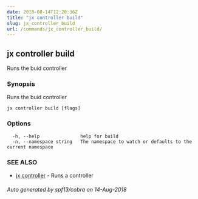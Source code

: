 ```yaml
---
date: 2018-08-14T12:20:36Z
title: "jx controller build"
slug: jx_controller_build
url: /commands/jx_controller_build/
---
```

## jx controller build

Runs the buid controller

### Synopsis

Runs the buid controller

```
jx controller build [flags]
```

### Options

```
  -h, --help               help for build
  -n, --namespace string   The namespace to watch or defaults to the current namespace
```

### SEE ALSO

* [jx controller](/commands/jx_controller/)	 - Runs a controller

###### Auto generated by spf13/cobra on 14-Aug-2018
